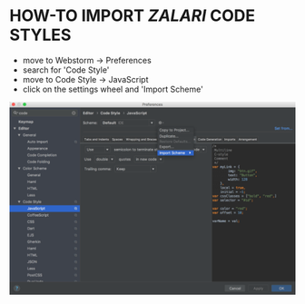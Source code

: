 # HOW-TO IMPORT _ZALARI_ CODE STYLES

* move to Webstorm -> Preferences
* search for 'Code Style'
* move to Code Style -> JavaScript
* click on the settings wheel and 'Import Scheme'

![GitHub Logo](import_scheme.png)



